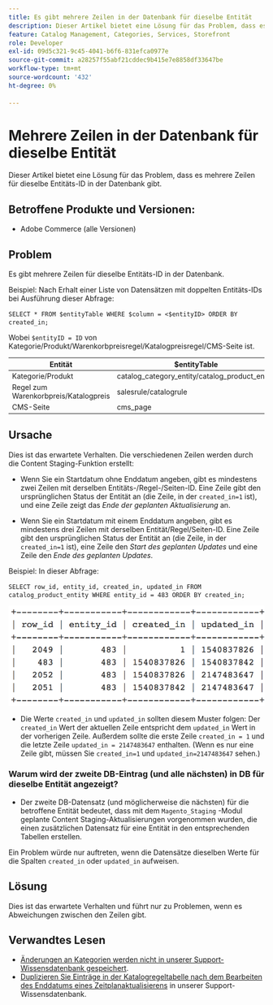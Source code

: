 ```yaml
---
title: Es gibt mehrere Zeilen in der Datenbank für dieselbe Entität
description: Dieser Artikel bietet eine Lösung für das Problem, dass es mehrere Zeilen für dieselbe Entitäts-ID in der Datenbank gibt.
feature: Catalog Management, Categories, Services, Storefront
role: Developer
exl-id: 09d5c321-9c45-4041-b6f6-831efca0977e
source-git-commit: a28257f55abf21cddec9b415e7e8858df33647be
workflow-type: tm+mt
source-wordcount: '432'
ht-degree: 0%

---
```


# Mehrere Zeilen in der Datenbank für dieselbe Entität

Dieser Artikel bietet eine Lösung für das Problem, dass es mehrere Zeilen für dieselbe Entitäts-ID in der Datenbank gibt.

## Betroffene Produkte und Versionen:

* Adobe Commerce (alle Versionen)

## Problem

Es gibt mehrere Zeilen für dieselbe Entitäts-ID in der Datenbank.

Beispiel: Nach Erhalt einer Liste von Datensätzen mit doppelten Entitäts-IDs bei Ausführung dieser Abfrage:

```
SELECT * FROM $entityTable WHERE $column = <$entityID> ORDER BY created_in;
```

Wobei `$entityID = ID` von Kategorie/Produkt/Warenkorbpreisregel/Katalogpreisregel/CMS-Seite ist.

| Entität | $entityTable | $column |
|------------------|-----------------------------------|------------------|
| Kategorie/Produkt | catalog_category_entity/catalog_product_entity | entity_id |
| Regel zum Warenkorbpreis/Katalogpreis | salesrule/catalogrule | rule_id |
| CMS-Seite | cms_page | page_id |

## Ursache

Dies ist das erwartete Verhalten. Die verschiedenen Zeilen werden durch die Content Staging-Funktion erstellt:

* Wenn Sie ein Startdatum ohne Enddatum angeben, gibt es mindestens zwei Zeilen mit derselben Entitäts-/Regel-/Seiten-ID. Eine Zeile gibt den ursprünglichen Status der Entität an (die Zeile, in der `created_in=1` ist), und eine Zeile zeigt das *Ende der geplanten Aktualisierung* an.

* Wenn Sie ein Startdatum mit einem Enddatum angeben, gibt es mindestens drei Zeilen mit derselben Entität/Regel/Seiten-ID. Eine Zeile gibt den ursprünglichen Status der Entität an (die Zeile, in der `created_in=1` ist), eine Zeile den *Start des geplanten Updates* und eine Zeile den *Ende des geplanten Updates*.

Beispiel: In dieser Abfrage:

```
SELECT row_id, entity_id, created_in, updated_in FROM catalog_product_entity WHERE entity_id = 483 ORDER BY created_in;
```

![multiple_rows_in_database.png](assets/multiple_rows_in_database.png)

* Die Werte `created_in` und `updated_in` sollten diesem Muster folgen: Der `created_in` Wert der aktuellen Zeile entspricht dem `updated_in` Wert in der vorherigen Zeile. Außerdem sollte die erste Zeile `created_in = 1` und die letzte Zeile `updated_in = 2147483647` enthalten. (Wenn es nur eine Zeile gibt, müssen Sie `created_in=1` und `updated_in=2147483647` sehen.)

### Warum wird der zweite DB-Eintrag (und alle nächsten) in DB für dieselbe Entität angezeigt?

* Der zweite DB-Datensatz (und möglicherweise die nächsten) für die betroffene Entität bedeutet, dass mit dem `Magento_Staging` -Modul geplante Content Staging-Aktualisierungen vorgenommen wurden, die einen zusätzlichen Datensatz für eine Entität in den entsprechenden Tabellen erstellen.

Ein Problem würde nur auftreten, wenn die Datensätze dieselben Werte für die Spalten `created_in` oder `updated_in` aufweisen.

## Lösung

Dies ist das erwartete Verhalten und führt nur zu Problemen, wenn es Abweichungen zwischen den Zeilen gibt.

## Verwandtes Lesen

* [Änderungen an Kategorien werden nicht in unserer Support-Wissensdatenbank gespeichert](https://experienceleague.adobe.com/docs/commerce-knowledge-base/kb/troubleshooting/miscellaneous/changes-to-categories-are-not-being-saved.html).
* [Duplizieren Sie Einträge in der Katalogregeltabelle nach dem Bearbeiten des Enddatums eines Zeitplanaktualisierens](https://experienceleague.adobe.com/docs/commerce-knowledge-base/kb/troubleshooting/known-issues-patches-attached/duplicate-entries-in-the-catalogrule-table-after-editing-the-end-date-of-a-schedule-update.html) in unserer Support-Wissensdatenbank.

